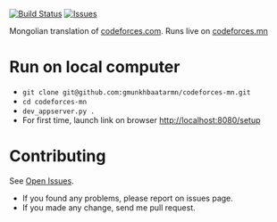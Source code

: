 [![Build Status](https://img.shields.io/travis/gmunkhbaatarmn/codeforces-mn.svg?style=flat-square)](https://travis-ci.org/gmunkhbaatarmn/codeforces-mn)
[![Issues](https://img.shields.io/github/issues/gmunkhbaatarmn/codeforces-mn.svg?style=flat-square)](https://github.com/gmunkhbaatarmn/codeforces-mn/issues)

Mongolian translation of [codeforces.com](http://www.codeforces.com/).
Runs live on [codeforces.mn](http://www.codeforces.mn/)


Run on local computer
=====================

- `git clone git@github.com:gmunkhbaatarmn/codeforces-mn.git`
- `cd codeforces-mn`
- `dev_appserver.py .`
- For first time, launch link on browser
  [http://localhost:8080/setup](http://localhost:8080/setup)


Contributing
============

See [Open Issues](https://github.com/gmunkhbaatarmn/codeforces-mn/issues).

- If you found any problems, please report on issues page.
- If you made any change, send me pull request.
